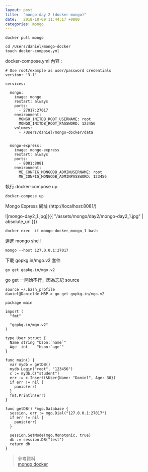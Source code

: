 ```yaml
---
layout: post
title:  "mongo day 2 (docker mongo)"
date:   2018-10-09 11:44:17 +0800
categories: mongo
---
```




```
docker pull mongo
```

```
cd /Users/daniel/mongo-docker
touch docker-compose.yml
```

docker-compose.yml 內容 :  
```
# Use root/example as user/password credentials
version: '3.1'

services:

  mongo:
    image: mongo
    restart: always
    ports:
      - 27017:27017
    environment:
      MONGO_INITDB_ROOT_USERNAME: root
      MONGO_INITDB_ROOT_PASSWORD: 123456
    volumes:
      - /Users/daniel/mongo-docker/data


  mongo-express:
    image: mongo-express
    restart: always
    ports:
      - 8081:8081
    environment:
      ME_CONFIG_MONGODB_ADMINUSERNAME: root
      ME_CONFIG_MONGODB_ADMINPASSWORD: 123456
```
執行 docker-compose up

```
docker-compose up
```


Mongo Express 網址 (http://localhost:8081/)  

![mongo-day2_1.jpg]({{ "/assets/mongo/day2/mongo-day2_1.jpg" | absolute_url }})

```
docker exec -it mongo-docker_mongo_1 bash
```
連進 mongo shell

```
mongo --host 127.0.0.1:27017
```


下載 gopkg.in/mgo.v2 套件
```
go get gopkg.in/mgo.v2
```
go get 一開始不行，因為忘記 source  

```
source ~/.bash_profile
daniel@Danielde-MBP > go get gopkg.in/mgo.v2
```





```
package main

import (
  "fmt"

  "gopkg.in/mgo.v2"
)

type User struct {
  Name string "bson:`name`"
  Age  int    "bson:`age`"
}

func main() {
  var mydb = getDB()
  mydb.Login("root", "123456")
  c := mydb.C("student")
  err := c.Insert(&User{Name: "Daniel", Age: 30})
  if err != nil {
    panic(err)
  }
  fmt.Println(err)
}

func getDB() *mgo.Database {
  session, err := mgo.Dial("127.0.0.1:27017")
  if err != nil {
    panic(err)
  }

  session.SetMode(mgo.Monotonic, true)
  db := session.DB("test")
  return db
}

```


> 參考資料  
> [mongo docker](https://hub.docker.com/_/mongo/)